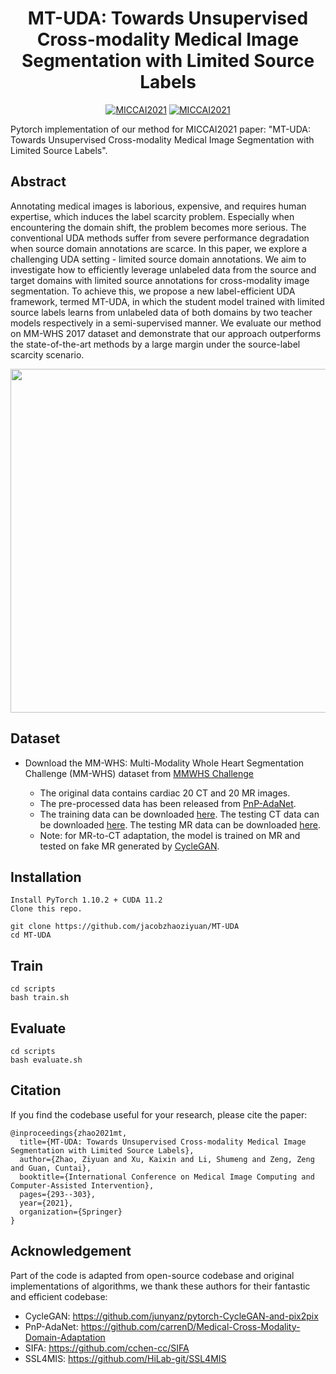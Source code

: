 

<div align="center">

# MT-UDA: Towards Unsupervised Cross-modality Medical Image Segmentation with Limited Source Labels

[![MICCAI2021](https://img.shields.io/badge/arXiv-2203.12454-blue)](https://arxiv.org/abs/2203.12454)
[![MICCAI2021](https://img.shields.io/badge/Conference-MICCAI2021-green)](https://link.springer.com/chapter/10.1007/978-3-030-87193-2_28)



</div>

Pytorch implementation of our method for MICCAI2021 paper: "MT-UDA: Towards Unsupervised Cross-modality Medical Image Segmentation with Limited Source Labels". 


## Abstract
Annotating medical images is laborious, expensive, and requires human expertise, which induces the label scarcity problem. Especially when encountering the domain shift, the problem becomes more serious. The conventional UDA methods suffer from severe performance degradation when source domain annotations are scarce. In this paper, we explore a challenging UDA setting - limited source domain annotations. We aim to investigate how to efficiently leverage unlabeled data from the source and target domains with limited source annotations for cross-modality image segmentation. To achieve this, we propose a new label-efficient UDA framework, termed MT-UDA, in which the student model trained with limited source labels learns from unlabeled data of both domains by two teacher models respectively in a semi-supervised manner. We evaluate our method on MM-WHS 2017 dataset and demonstrate that our approach outperforms the state-of-the-art methods by a large margin under the source-label scarcity scenario.

<p align="center">
<img src="https://github.com/jacobzhaoziyuan/MT-UDA/blob/main/assets/archi.png" width="550">
</p>


## Dataset
* Download the MM-WHS: Multi-Modality Whole Heart Segmentation Challenge (MM-WHS) dataset from [MMWHS Challenge](https://paperswithcode.com/dataset/mm-whs-2017)

    * The original data contains cardiac 20 CT and 20 MR images.
    * The pre-processed data has been released from [PnP-AdaNet](https://github.com/carrenD/Medical-Cross-Modality-Domain-Adaptation). 
    * The training data can be downloaded [here](https://drive.google.com/file/d/1m9NSHirHx30S8jvN0kB-vkd7LL0oWCq3/view). The testing CT data can be downloaded [here](https://drive.google.com/file/d/1SJM3RluT0wbR9ud_kZtZvCY0dR9tGq5V/view).
The testing MR data can be downloaded [here](https://drive.google.com/file/d/1Bm2uU4hQmn5L3GwXz6I0vuCN3YVMEc8S/view?usp=sharing).
    * Note: for MR-to-CT adaptation, the model is trained on MR and tested on fake MR generated by [CycleGAN](https://github.com/junyanz/pytorch-CycleGAN-and-pix2pix).





## Installation
    Install PyTorch 1.10.2 + CUDA 11.2 
    Clone this repo.
    
```
git clone https://github.com/jacobzhaoziyuan/MT-UDA
cd MT-UDA
```


## Train
```
cd scripts
bash train.sh
```

## Evaluate
```
cd scripts
bash evaluate.sh
```

    
    
    






## Citation
If you find the codebase useful for your research, please cite the paper:
```
@inproceedings{zhao2021mt,
  title={MT-UDA: Towards Unsupervised Cross-modality Medical Image Segmentation with Limited Source Labels},
  author={Zhao, Ziyuan and Xu, Kaixin and Li, Shumeng and Zeng, Zeng and Guan, Cuntai},
  booktitle={International Conference on Medical Image Computing and Computer-Assisted Intervention},
  pages={293--303},
  year={2021},
  organization={Springer}
}
```

## Acknowledgement

Part of the code is adapted from open-source codebase and original implementations of algorithms, 
we thank these authors for their fantastic and efficient codebase:
* CycleGAN: https://github.com/junyanz/pytorch-CycleGAN-and-pix2pix
* PnP-AdaNet: https://github.com/carrenD/Medical-Cross-Modality-Domain-Adaptation
* SIFA: https://github.com/cchen-cc/SIFA
* SSL4MIS: https://github.com/HiLab-git/SSL4MIS
